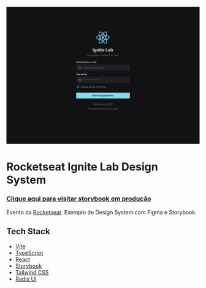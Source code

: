 ![Cover](.github/cover.png)

# Rocketseat Ignite Lab Design System

### [Clique aqui para visitar storybook em produção](https://wfl-junior.github.io/rocketseat-ignite-lab-design-system/?path=/story/pages-signin--default)

Evento da [Rocketseat](https://www.youtube.com/c/RocketSeat).
Exemplo de Design System com Figma e Storybook.

## Tech Stack

- [Vite](https://vitejs.dev)
- [TypeScript](https://www.typescriptlang.org)
- [React](https://reactjs.org)
- [Storybook](https://storybook.js.org)
- [Tailwind CSS](https://tailwindcss.com)
- [Radix UI](https://www.radix-ui.com)

